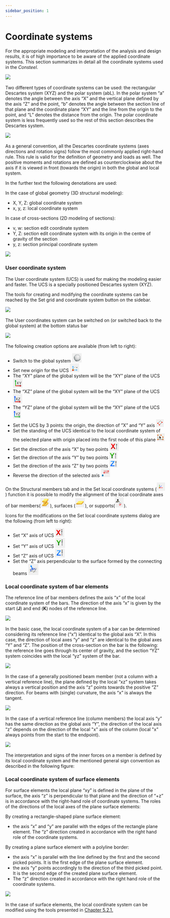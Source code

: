 ```yaml
---
sidebar_position: 1
---
```

# Coordinate systems

For the appropriate modeling and interpretation of the analysis and design results, it is of high importance to be aware of the applied coordinate systems. This section summarizes in detail all the coordinate systems used in the _Consteel_.

<!-- /wp:paragraph -->

<!-- wp:media-text {"align":"","mediaId":8108,"linkDestination":"media","mediaType":"image","mediaWidth":18,"mediaSizeSlug":"full","imageFill":false} -->

[![](https://Consteelsoftware.com/wp-content/uploads/2021/04/5-2-coord-systems.png)](./img/wp-content-uploads-2021-04-5-2-coord-systems.png)

<!-- wp:paragraph {"placeholder":"Content…"} -->

Two different types of coordinate systems can be used: the rectangular Descartes system (XYZ) and the polar system (abL). In the polar system “a” denotes the angle between the axis “X” and the vertical plane defined by the axis “Z” and the point, “b” denotes the angle between the section line of that plane and the coordinate plane “XY” and the line from the origin to the point, and “L” denotes the distance from the origin. The polar coordinate system is less frequently used so the rest of this section describes the Descartes system.

<!-- /wp:paragraph -->

<!-- /wp:media-text -->

<!-- wp:media-text {"align":"","mediaId":8102,"linkDestination":"media","mediaType":"image","mediaWidth":18,"mediaSizeSlug":"full","imageFill":false} -->

[![](https://Consteelsoftware.com/wp-content/uploads/2021/04/5-2-coord-rigth-hand.png)](./img/wp-content-uploads-2021-04-5-2-coord-rigth-hand.png)

<!-- wp:paragraph {"placeholder":"Content…"} -->

As a general convention, all the Descartes coordinate systems (axes directions and rotation signs) follow the most commonly applied right-hand rule. This rule is valid for the definition of geometry and loads as well. The positive moments and rotations are defined as counterclockwise about the axis if it is viewed in front (towards the origin) in both the global and local system.

<!-- /wp:paragraph -->

<!-- /wp:media-text -->

<!-- wp:paragraph -->

<!-- /wp:paragraph -->

<!-- wp:paragraph -->

In the further text the following denotations are used:

<!-- /wp:paragraph -->

<!-- wp:paragraph -->

In the case of global geometry (3D structural modeling):

<!-- /wp:paragraph -->

<!-- wp:list -->

- X, Y, Z: global coordinate system
- x, y, z: local coordinate system

<!-- /wp:list -->

<!-- wp:paragraph -->

In case of cross-sections (2D modeling of sections):

<!-- /wp:paragraph -->

<!-- wp:list -->

- v, w: section edit coordinate system
- Y, Z: section edit coordinate system with its origin in the centre of gravity of the section
- y, z: section principal coordinate system

<!-- /wp:list -->

<!-- wp:image {"id":8117,"width":345,"height":345,"sizeSlug":"full","linkDestination":"media"} -->

[![](https://Consteelsoftware.com/wp-content/uploads/2021/04/5-2-coord-section.jpg)](./img/wp-content-uploads-2021-04-5-2-coord-section.jpg)

<!-- /wp:image -->

<!-- wp:spacer -->

<!-- /wp:spacer -->

<!-- wp:heading {"level":3} -->

### User coordinate system

<!-- /wp:heading -->

<!-- wp:paragraph -->

The User coordinate system (UCS) is used for making the modeling easier and faster. The UCS is a specially positioned Descartes system (XYZ).

<!-- /wp:paragraph -->

<!-- wp:paragraph -->

The tools for creating and modifying the coordinate systems can be reached by the Set grid and coordinate system button on the sidebar.

<!-- /wp:paragraph -->

<!-- wp:image {"id":8123,"width":289,"height":172,"sizeSlug":"full","linkDestination":"media"} -->

[![](https://Consteelsoftware.com/wp-content/uploads/2021/04/5-2-coord-set.png)](./img/wp-content-uploads-2021-04-5-2-coord-set.png)

<!-- /wp:image -->

<!-- wp:paragraph -->

The User coordinates system can be switched on (or switched back to the global system) at the bottom status bar

<!-- /wp:paragraph -->

<!-- wp:image {"id":8259,"width":261,"height":50,"sizeSlug":"full","linkDestination":"media"} -->

[![](https://Consteelsoftware.com/wp-content/uploads/2021/04/5-2-coord-status-bar.png)](./img/wp-content-uploads-2021-04-5-2-coord-status-bar.png)

<!-- /wp:image -->

<!-- wp:paragraph -->

The following creation options are available (from left to right):

<!-- /wp:paragraph -->

<!-- wp:list -->

- Switch to the global system ![](./img/wp-content-uploads-2021-04-5-2-coord-ico-01.png)
- Set new origin for the UCS ![](./img/wp-content-uploads-2021-04-5-2-coord-ico-02.png)
- The “XY” plane of the global system will be the “XY” plane of the UCS ![](./img/wp-content-uploads-2021-04-5-2-coord-ico-03.png)
- The “XZ” plane of the global system will be the “XY” plane of the UCS ![](./img/wp-content-uploads-2021-04-5-2-coord-ico-04.png)
- The “YZ” plane of the global system will be the “XY” plane of the UCS ![](./img/wp-content-uploads-2021-04-5-2-coord-ico-05.png)
- Set the UCS by 3 points: the origin, the direction of ”X” and “Y” axis ![](./img/wp-content-uploads-2021-04-5-2-coord-ico-06.png)
- Set the standing of the UCS identical to the local coordinate system of the selected plane with origin placed into the first node of this plane ![](./img/wp-content-uploads-2021-04-5-2-coord-ico-07.png)
- Set the direction of the axis “X” by two points ![](./img/wp-content-uploads-2021-04-5-2-coord-ico-08.png)
- Set the direction of the axis “Y” by two points ![](./img/wp-content-uploads-2021-04-5-2-coord-ico-09.png)
- Set the direction of the axis “Z” by two points ![](./img/wp-content-uploads-2021-04-5-2-coord-ico-10.png)
- Reverse the direction of the selected axis ![](./img/wp-content-uploads-2021-04-5-2-coord-ico-11.png)

<!-- /wp:list -->

<!-- wp:paragraph -->

On the Structural members tab and in the Set local coordinate systems (![](./img/wp-content-uploads-2021-04-5-2-coord-ico-12.png)) function it is possible to modify the alignment of the local coordinate axes of bar members(![](./img/wp-content-uploads-2021-04-5-2-coord-ico-13.png)), surfaces (![](./img/wp-content-uploads-2021-04-5-2-coord-ico-14.png)), or supports(![](./img/wp-content-uploads-2021-04-5-2-coord-ico-15.png)).

<!-- /wp:paragraph -->

<!-- wp:paragraph -->

Icons for the modifications on the Set local coordinate systems dialog are the following (from left to right):

<!-- /wp:paragraph -->

<!-- wp:list -->

- Set “X” axis of UCS ![](./img/wp-content-uploads-2021-04-5-2-coord-ico-16.png)
- Set “Y” axis of UCS ![](./img/wp-content-uploads-2021-04-5-2-coord-ico-17.png)
- Set “Z” axis of UCS ![](./img/wp-content-uploads-2021-04-5-2-coord-ico-18.png)
- Set the “Z” axis perpendicular to the surface formed by the connecting beams ![](./img/wp-content-uploads-2021-04-5-2-coord-ico-19.png)

<!-- /wp:list -->

<!-- wp:spacer -->

<!-- /wp:spacer -->

<!-- wp:heading {"level":3} -->

### Local coordinate system of bar elements

<!-- /wp:heading -->

<!-- wp:paragraph -->

The reference line of bar members defines the axis “x” of the local coordinate system of the bars. The direction of the axis “x” is given by the start (**J**) and end (**K**) nodes of the reference line.

<!-- /wp:paragraph -->

<!-- wp:media-text {"align":"","mediaId":8272,"linkDestination":"media","mediaType":"image","mediaWidth":23,"mediaSizeSlug":"full","imageFill":false} -->

[![](https://Consteelsoftware.com/wp-content/uploads/2021/04/5-2-coord-bar1.png)](./img/wp-content-uploads-2021-04-5-2-coord-bar1.png)

<!-- wp:paragraph {"placeholder":"Content…"} -->

In the basic case, the local coordinate system of a bar can be determined considering its reference line (“x”) identical to the global axis “X”. In this case, the direction of local axes “y” and “z” are identical to the global axes “Y” and “Z”. The position of the cross-section on the bar is the following: the reference line goes through its center of gravity, and the section “YZ” system coincides with the local “yz” system of the bar.

<!-- /wp:paragraph -->

<!-- /wp:media-text -->

<!-- wp:media-text {"align":"","mediaId":8278,"linkDestination":"media","mediaType":"image","mediaWidth":23,"mediaSizeSlug":"full","imageFill":false} -->

[![](https://Consteelsoftware.com/wp-content/uploads/2021/04/5-2-coord-bar2.png)](./img/wp-content-uploads-2021-04-5-2-coord-bar2.png)

<!-- wp:paragraph {"placeholder":"Content…"} -->

In the case of a generally positioned beam member (not a column with a vertical reference line), the plane defined by the local “xz” system takes always a vertical position and the axis “z” points towards the positive “Z” direction. For beams with (single) curvature, the axis “x” is always the tangent.

<!-- /wp:paragraph -->

<!-- /wp:media-text -->

<!-- wp:media-text {"align":"","mediaId":8284,"linkDestination":"media","mediaType":"image","mediaWidth":23,"mediaSizeSlug":"full","imageFill":false} -->

[![](https://Consteelsoftware.com/wp-content/uploads/2021/04/5-2-coord-bar3.png)](./img/wp-content-uploads-2021-04-5-2-coord-bar3.png)

<!-- wp:paragraph {"placeholder":"Content…"} -->

In the case of a vertical reference line (column members) the local axis “y” has the same direction as the global axis “Y”, the direction of the local axis “z” depends on the direction of the local "x" axis of the column (local "x" always points from the start to the endpoint).

<!-- /wp:paragraph -->

<!-- /wp:media-text -->

<!-- wp:media-text {"align":"","mediaId":8290,"linkDestination":"media","mediaType":"image","mediaWidth":23,"mediaSizeSlug":"full","imageFill":false} -->

[![](https://Consteelsoftware.com/wp-content/uploads/2021/04/image-3.png)](./img/wp-content-uploads-2021-04-image-3.png)

<!-- wp:paragraph {"placeholder":"Content…"} -->

The interpretation and signs of the inner forces on a member is defined by its local coordinate system and the mentioned general sign convention as described in the following figure:

<!-- /wp:paragraph -->

<!-- /wp:media-text -->

<!-- wp:spacer -->

<!-- /wp:spacer -->

<!-- wp:heading {"level":3} -->

### Local coordinate system of surface elements

<!-- /wp:heading -->

<!-- wp:paragraph -->

For surface elements the local plane “xy” is defined in the plane of the surface, the axis “z” is perpendicular to that plane and the direction of “+z” is in accordance with the right-hand role of coordinate systems. The roles of the directions of the local axes of the plane surface elements:

<!-- /wp:paragraph -->

<!-- wp:paragraph -->

By creating a rectangle-shaped plane surface element:

<!-- /wp:paragraph -->

<!-- wp:list -->

- the axis “x” and “y” are parallel with the edges of the rectangle plane element. The “z” direction created in accordance with the right hand role of the coordinate systems.

<!-- /wp:list -->

<!-- wp:paragraph -->

By creating a plane surface element with a polyline border:

<!-- /wp:paragraph -->

<!-- wp:list -->

- the axis “x” is parallel with the line defined by the first and the second picked points. It is the first edge of the plane surface element.
- the axis “y” points accordingly to the direction of the third picked point. It is the second edge of the created plane surface element.
- The “z” direction created in accordance with the right hand role of the coordinate systems.

<!-- /wp:list -->

<!-- wp:image {"align":"center","id":8296,"width":547,"height":433,"sizeSlug":"full","linkDestination":"media"} -->

[![](https://Consteelsoftware.com/wp-content/uploads/2021/04/5-2-coord-surf.png)](./img/wp-content-uploads-2021-04-5-2-coord-surf.png)

<!-- /wp:image -->

<!-- wp:paragraph -->

In the case of surface elements, the local coordinate system can be modified using the tools presented in [Chapter 5.2.1.](../5_0_structural-modeling/5_2_line-members.md)

<!-- /wp:paragraph -->
